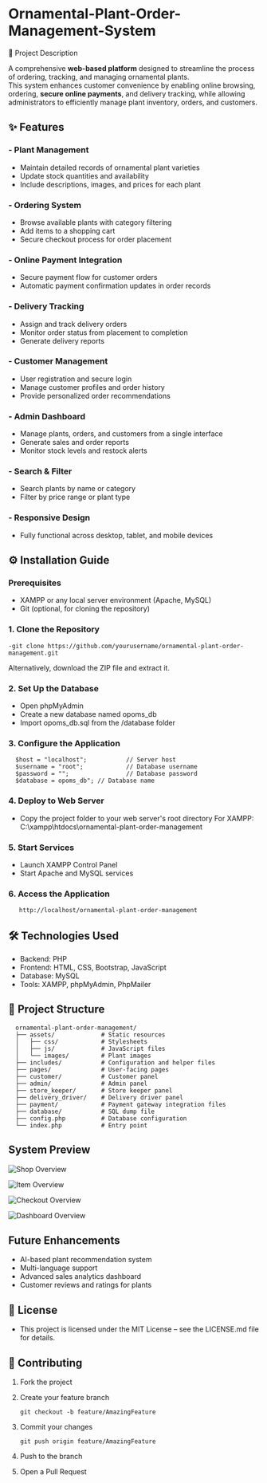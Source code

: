 #  Ornamental-Plant-Order-Management-System

📌 Project Description

A comprehensive **web-based platform** designed to streamline the process of ordering, tracking, and managing ornamental plants.  
This system enhances customer convenience by enabling online browsing, ordering, **secure online payments**, and delivery tracking, while allowing administrators to efficiently manage plant inventory, orders, and customers.

## ✨ Features

### - Plant Management
   - Maintain detailed records of ornamental plant varieties
   - Update stock quantities and availability
   - Include descriptions, images, and prices for each plant
  
### - Ordering System
   - Browse available plants with category filtering
   - Add items to a shopping cart
   - Secure checkout process for order placement

### - Online Payment Integration
  - Secure payment flow for customer orders
  - Automatic payment confirmation updates in order records

### - Delivery Tracking
  - Assign and track delivery orders
  - Monitor order status from placement to completion
  - Generate delivery reports

### - Customer Management
  - User registration and secure login
  - Manage customer profiles and order history
  - Provide personalized order recommendations

### - Admin Dashboard
  - Manage plants, orders, and customers from a single interface
  - Generate sales and order reports
  - Monitor stock levels and restock alerts

###  - Search & Filter
  - Search plants by name or category
  - Filter by price range or plant type

### - Responsive Design
  - Fully functional across desktop, tablet, and mobile devices
    

## ⚙️ Installation Guide
   ### **Prerequisites**
  - XAMPP or any local server environment (Apache, MySQL)
  - Git (optional, for cloning the repository)
### 1. Clone the Repository
    -git clone https://github.com/yourusername/ornamental-plant-order-management.git
Alternatively, download the ZIP file and extract it.

### 2. Set Up the Database
   - Open phpMyAdmin
   - Create a new database named opoms_db
   - Import opoms_db.sql from the /database folder
     
### 3. Configure the Application
      $host = "localhost";           // Server host
      $username = "root";            // Database username
      $password = "";                // Database password
      $database = opoms_db"; // Database name
      
### 4. Deploy to Web Server
   - Copy the project folder to your web server's root directory
     For XAMPP: C:\xampp\htdocs\ornamental-plant-order-management

### 5. Start Services
   - Launch XAMPP Control Panel
   - Start Apache and MySQL services
     
### 6. Access the Application
       http://localhost/ornamental-plant-order-management

##  🛠️ Technologies Used
  - Backend: PHP
  - Frontend: HTML, CSS, Bootstrap, JavaScript
  - Database: MySQL
  - Tools: XAMPP, phpMyAdmin, PhpMailer

## 📂 Project Structure

      ornamental-plant-order-management/
      ├── assets/             # Static resources
      │   ├── css/            # Stylesheets
      │   ├── js/             # JavaScript files
      │   └── images/         # Plant images
      ├── includes/           # Configuration and helper files
      ├── pages/              # User-facing pages
      ├── customer/           # Customer panel
      ├── admin/              # Admin panel
      ├── store_keeper/       # Store keeper panel
      ├── delivery_driver/    # Delivery driver panel
      ├── payment/            # Payment gateway integration files
      ├── database/           # SQL dump file
      ├── config.php          # Database configuration
      └── index.php           # Entry point
## System Preview
![Shop Overview](https://github.com/MGHirushiThilakna/Ornamental-Plant-Order-Management-System/blob/main/Screenshots%20of%20the%20system/plant%20catalog.png)

![Item Overview](https://github.com/MGHirushiThilakna/Ornamental-Plant-Order-Management-System/blob/main/Screenshots%20of%20the%20system/item%20view.png)

![Checkout Overview](https://github.com/MGHirushiThilakna/Ornamental-Plant-Order-Management-System/blob/main/Screenshots%20of%20the%20system/check%20out.png)

![Dashboard Overview](https://github.com/MGHirushiThilakna/Ornamental-Plant-Order-Management-System/blob/main/Screenshots%20of%20the%20system/Customer%20dash%20board.png)

## Future Enhancements
  - AI-based plant recommendation system
  - Multi-language support
  - Advanced sales analytics dashboard
  - Customer reviews and ratings for plants

## 📝 License
  - This project is licensed under the MIT License – see the LICENSE.md file for details.

## 👥 Contributing
   1.  Fork the project
   2.  Create your feature branch
   
           git checkout -b feature/AmazingFeature
   3. Commit your changes
      
          git push origin feature/AmazingFeature
   4. Push to the branch
   5. Open a Pull Request
